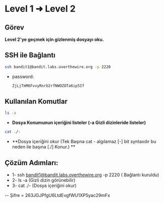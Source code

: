 # Level 1 ➜ Level 2

## Görev
**Level 2'ye geçmek için gizlenmiş dosyayı oku.**

## SSH ile Bağlantı
```bash
ssh bandit1@bandit.labs.overthewire.org -p 2220
```
- password:
  ```bash
  ZjLjTmM6FvvyRnrb2rfNWOZOTa6ip5If
  ```
## Kullanılan Komutlar
```bash
ls -a
```
- **Dosya Konumunun içeriğini listeler (-a Gizli dizinleride listeler)**
```bash
cat ./-
```
- **Dosya içeriğini okur (Tek Başına cat - algılamaz [-] bit syntaxdır bu neden ile başına [./] Konur.) **

## Çözüm Adımları:
- 1- ssh bandit1@bandit.labs.overthewire.org -p 2220 ( Bağlantı kuruldu)
- 2- ls -a (Gizli dizin görünebilir)
- 3- cat ./- (Dosya içeriğini okur)

-- Şifre = 263JGJPfgU6LtdEvgfWU1XP5yac29mFx
